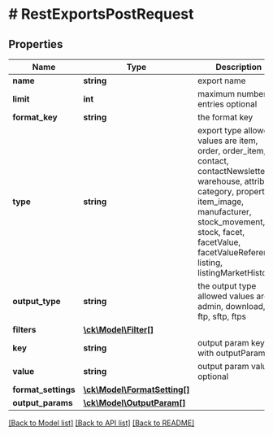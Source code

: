 # # RestExportsPostRequest

## Properties

Name | Type | Description | Notes
------------ | ------------- | ------------- | -------------
**name** | **string** | export name |
**limit** | **int** | maximum number of entries optional | [optional]
**format_key** | **string** | the format key |
**type** | **string** | export type  allowed values are item, order, order_item, contact, contactNewsletter, warehouse, attribute, category, property, item_image, manufacturer, stock_movement, stock, facet, facetValue, facetValueReference, listing, listingMarketHistory |
**output_type** | **string** | the output type  allowed values are admin, download, ftp, sftp, ftps |
**filters** | [**\ck\Model\Filter[]**](Filter.md) |  | [optional]
**key** | **string** | output param key  with outputParams |
**value** | **string** | output param value optional | [optional]
**format_settings** | [**\ck\Model\FormatSetting[]**](FormatSetting.md) |  | [optional]
**output_params** | [**\ck\Model\OutputParam[]**](OutputParam.md) |  | [optional]

[[Back to Model list]](../../README.md#models) [[Back to API list]](../../README.md#endpoints) [[Back to README]](../../README.md)
